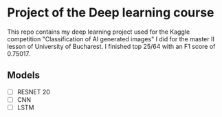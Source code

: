 # Project of the Deep learning course

This repo contains my deep learning project used for the Kaggle competition "Classification of AI generated images" I did for the master II lesson of University of Bucharest.
I finished top 25/64 with an F1 score of 0.75017.

## Models

- [ ]  RESNET 20
- [ ]  CNN
- [ ]  LSTM
